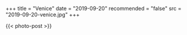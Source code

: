 +++
title = "Venice"
date = "2019-09-20"
recommended = "false"
src = "2019-09-20-venice.jpg"
+++

{{< photo-post >}}
